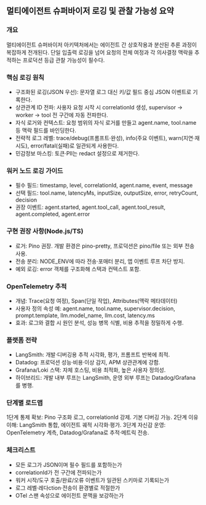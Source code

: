 ## 멀티에이전트 슈퍼바이저 로깅 및 관찰 가능성 요약

### 개요
멀티에이전트 슈퍼바이저 아키텍처에서는 에이전트 간 상호작용과 분산된 추론 과정이 복잡하게 전개된다. 단일 입출력 로깅을 넘어 요청의 전체 여정과 각 의사결정 맥락을 추적하는 프로덕션 등급 관찰 가능성이 필수다.

### 핵심 로깅 원칙
- 구조화된 로깅(JSON 우선): 문자열 로그 대신 키/값 필드 중심 JSON 이벤트로 기록한다.
- 상관관계 ID 전파: 사용자 요청 시작 시 correlationId 생성, supervisor → worker → tool 전 구간에 자동 전파한다.
- 자식 로거와 컨텍스트: 요청 범위의 자식 로거를 만들고 agent.name, tool.name 등 맥락 필드를 바인딩한다.
- 전략적 로그 레벨: trace/debug(프롬프트·완성), info(주요 이벤트), warn(지연·재시도), error/fatal(실패)로 일관되게 사용한다.
- 민감정보 마스킹: 토큰·PII는 redact 설정으로 제거한다.

### 워커 노드 로깅 가이드
- 필수 필드: timestamp, level, correlationId, agent.name, event, message
- 선택 필드: tool.name, latencyMs, inputSize, outputSize, error, retryCount, decision
- 권장 이벤트: agent.started, agent.tool_call, agent.tool_result, agent.completed, agent.error

### 구현 권장 사항(Node.js/TS)
- 로거: Pino 권장. 개발 환경은 pino-pretty, 프로덕션은 pino/file 또는 외부 전송 사용.
- 전송 분리: NODE_ENV에 따라 전송·포매터 분리, 앱 이벤트 루프 차단 방지.
- 예외 로깅: error 객체를 구조화해 스택과 컨텍스트 포함.

### OpenTelemetry 추적
- 개념: Trace(요청 여정), Span(단일 작업), Attributes(맥락 메타데이터)
- 사용자 정의 속성 예: agent.name, tool.name, supervisor.decision, prompt.template, llm.model_name, llm.cost, latency.ms
- 효과: 로그와 결합 시 원인 분석, 성능 병목 식별, 비용 추적을 정밀하게 수행.

### 플랫폼 전략
- LangSmith: 개발·디버깅용 추적 시각화, 평가, 프롬프트 반복에 최적.
- Datadog: 프로덕션 성능·비용·이상 감지, APM 상관관계에 강함.
- Grafana/Loki 스택: 자체 호스팅, 비용 최적화, 높은 사용자 정의성.
- 하이브리드: 개발 내부 루프는 LangSmith, 운영 외부 루프는 Datadog/Grafana를 병행.

### 단계별 로드맵
1단계 통제 확보: Pino 구조화 로그, correlationId 강제. 기본 디버깅 가능.
2단계 이유 이해: LangSmith 통합, 에이전트 궤적 시각화·평가.
3단계 자신감 운영: OpenTelemetry 계측, Datadog/Grafana로 추적·메트릭 전송.

### 체크리스트
- 모든 로그가 JSON이며 필수 필드를 포함하는가
- correlationId가 전 구간에 전파되는가
- 워커 시작/도구 호출/완료/오류 이벤트가 일관된 스키마로 기록되는가
- 로그 레벨·레다ction·전송이 환경별로 적절한가
- OTel 스팬 속성으로 에이전트 문맥을 보강하는가


